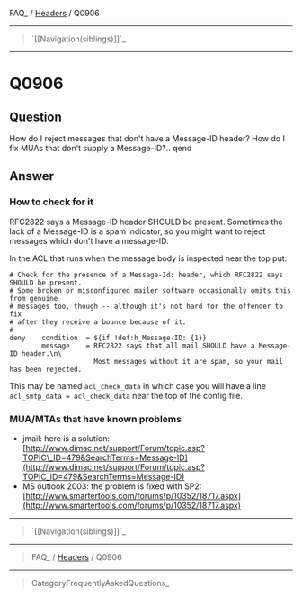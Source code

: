 FAQ\_ / [Headers](FAQ/Headers) / Q0906

* * * * *

> \`[[Navigation(siblings)]]\`\_

* * * * *

Q0906
=====

Question
--------

How do I reject messages that don't have a Message-ID header? How do I
fix MUAs that don't supply a Message-ID?.. qend

Answer
------

### How to check for it

RFC2822 says a Message-ID header SHOULD be present. Sometimes the lack
of a Message-ID is a spam indicator, so you might want to reject
messages which don't have a message-ID.

In the ACL that runs when the message body is inspected near the top
put:

    # Check for the presence of a Message-Id: header, which RFC2822 says SHOULD be present.
    # Some broken or misconfigured mailer software occasionally omits this from genuine  
    # messages too, though -- although it's not hard for the offender to fix 
    # after they receive a bounce because of it.
    #
    deny    condition  = ${if !def:h_Message-ID: {1}}
            message    = RFC2822 says that all mail SHOULD have a Message-ID header.\n\
                         Most messages without it are spam, so your mail has been rejected.

This may be named `acl_check_data` in which case you will have a line
`acl_smtp_data = acl_check_data` near the top of the config file.

### MUA/MTAs that have known problems
-   jmail: here is a solution:
    [http://www.dimac.net/support/Forum/topic.asp?TOPIC\_ID=479&SearchTerms=Message-ID](http://www.dimac.net/support/Forum/topic.asp?TOPIC_ID=479&SearchTerms=Message-ID)
-   MS outlook 2003: the problem is fixed with SP2:
    [http://www.smartertools.com/forums/p/10352/18717.aspx](http://www.smartertools.com/forums/p/10352/18717.aspx)

* * * * *

> \`[[Navigation(siblings)]]\`\_

* * * * *

> FAQ\_ / [Headers](FAQ/Headers) / Q0906

* * * * *

> CategoryFrequentlyAskedQuestions\_
